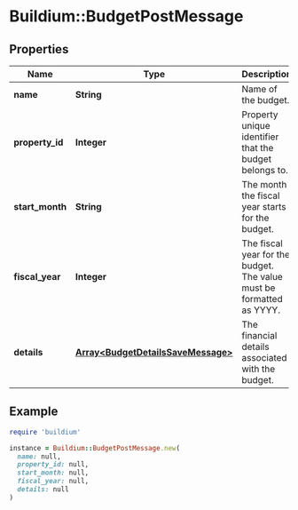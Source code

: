 # Buildium::BudgetPostMessage

## Properties

| Name | Type | Description | Notes |
| ---- | ---- | ----------- | ----- |
| **name** | **String** | Name of the budget. |  |
| **property_id** | **Integer** | Property unique identifier that the budget belongs to. |  |
| **start_month** | **String** | The month the fiscal year starts for the budget. |  |
| **fiscal_year** | **Integer** | The fiscal year for the budget. The value must be formatted as YYYY. |  |
| **details** | [**Array&lt;BudgetDetailsSaveMessage&gt;**](BudgetDetailsSaveMessage.md) | The financial details associated with the budget. |  |

## Example

```ruby
require 'buildium'

instance = Buildium::BudgetPostMessage.new(
  name: null,
  property_id: null,
  start_month: null,
  fiscal_year: null,
  details: null
)
```


